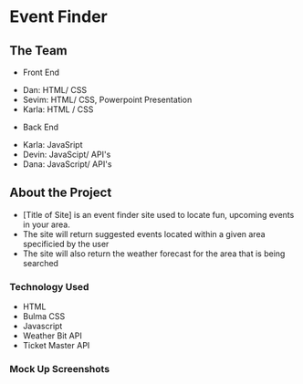 # Event Finder

## The Team

- Front End
* Dan: HTML/ CSS
* Sevim: HTML/ CSS, Powerpoint Presentation
* Karla: HTML / CSS 

- Back End
* Karla: JavaSript
* Devin: JavaScipt/ API's
* Dana: JavaScript/ API's

## About the Project
- [Title of Site] is an event finder site used to locate fun, upcoming events in your area.
- The site will return suggested events located within a given area specificied by the user
- The site will also return the weather forecast for the area that is being searched


### Technology Used
* HTML
* Bulma CSS
* Javascript
* Weather Bit API
* Ticket Master API

### Mock Up Screenshots

